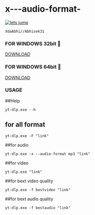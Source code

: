 # x---audio-format-

[![lets jump](https://www.herokucdn.com/deploy/button.svg)](https://heroku.com/deploy)
```
XdaAbhi//Abhisek31
```
### FOR WINDOWS 32bit 🔽
[DOWNLOAD](https://github.com/yt-dlp/yt-dlp/releases/download/2022.11.11/yt-dlp_x86.exe)

### FOR WINDOWS 64bit 🔽
[DOWNLOAD](https://github.com/yt-dlp/yt-dlp/releases/download/2022.11.11/yt-dlp.exe)

### USAGE

##Help
```
yt-dlp.exe --h
```
## for all format
```
yt-dlp.exe -F "link"
```
##for audio
```
yt-dlp.exe -x --audio-format mp3 "link"
```
##for video
```
yt-dlp.exe "link"
```
##for bext video quality
```
yt-dlp.exe -f bestvideo "link"
```
##for bext audio quality
```
yt-dlp.exe -f bestaudio "link"
```

